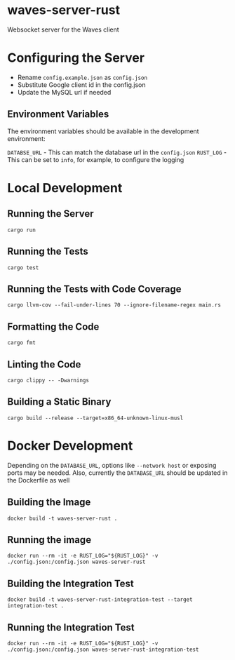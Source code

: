# waves-server-rust

Websocket server for the Waves client

# Configuring the Server

- Rename `config.example.json` as `config.json`
- Substitute Google client id in the config.json
- Update the MySQL url if needed

## Environment Variables

The environment variables should be available in the development environment:

`DATABSE_URL` - This can match the database url in the `config.json`
`RUST_LOG` - This can be set to `info`, for example, to configure the logging

# Local Development

## Running the Server

```
cargo run
```

## Running the Tests

```
cargo test
```

## Running the Tests with Code Coverage

```
cargo llvm-cov --fail-under-lines 70 --ignore-filename-regex main.rs
```

## Formatting the Code

```
cargo fmt
```

## Linting the Code

```
cargo clippy -- -Dwarnings
```

## Building a Static Binary

```
cargo build --release --target=x86_64-unknown-linux-musl
```

# Docker Development

Depending on the `DATABASE_URL`, options like `--network host` or exposing
ports may be needed. Also, currently the `DATABASE_URL` should be updated
in the Dockerfile as well

## Building the Image

```
docker build -t waves-server-rust .
```

## Running the image

```
docker run --rm -it -e RUST_LOG="${RUST_LOG}" -v ./config.json:/config.json waves-server-rust
```

## Building the Integration Test

```
docker build -t waves-server-rust-integration-test --target integration-test .
```

## Running the Integration Test

```
docker run --rm -it -e RUST_LOG="${RUST_LOG}" -v ./config.json:/config.json waves-server-rust-integration-test
```

